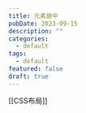 ```yaml
---
title: 元素居中
pubDate: 2023-09-15
description: ""
categories:
  - default
tags:
  - default
featured: false
draft: true
---
```


[[CSS布局]]
